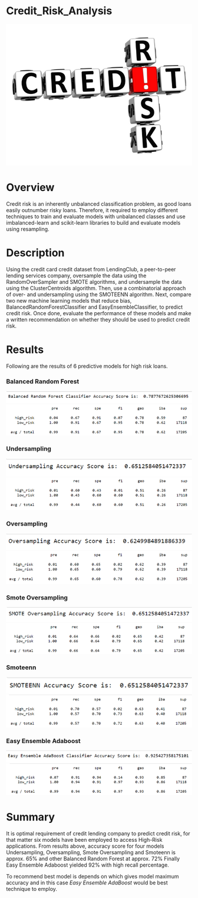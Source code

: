 # Credit_Risk_Analysis

![git-hub](https://github.com/MonaElahi/Credit_Risk_Analysis/blob/397a07df0d83fde31d5a059c77da54cbfa777b2e/CoverImage.jpg)

# Overview

Credit risk is an inherently unbalanced classification problem, as good loans easily outnumber risky loans. Therefore, it required to employ different techniques to train and evaluate models with unbalanced classes and use imbalanced-learn and scikit-learn libraries to build and evaluate models using resampling.

# Description 

Using the credit card credit dataset from LendingClub, a peer-to-peer lending services company, oversample the data using the RandomOverSampler and SMOTE algorithms, and undersample the data using the ClusterCentroids algorithm. Then, use a combinatorial approach of over- and undersampling using the SMOTEENN algorithm. Next, compare two new machine learning models that reduce bias, BalancedRandomForestClassifier and EasyEnsembleClassifier, to predict credit risk. Once done, evaluate the performance of these models and make a written recommendation on whether they should be used to predict credit risk.

# Results

Following are the results of 6 predictive models for high risk loans. 

### Balanced Random Forest
![git-hub](https://github.com/MonaElahi/Credit_Risk_Analysis/blob/b3173e4b004157700bb41dab5687a5210650be51/Results/Balanced%20Random%20Forest%20Classifier.PNG)
![git-hub](https://github.com/MonaElahi/Credit_Risk_Analysis/blob/179562c53440c4e460e8204d0829971533609806/Results+/RandonForest.PNG)

### Undersampling
![git-hub](https://github.com/MonaElahi/Credit_Risk_Analysis/blob/b3173e4b004157700bb41dab5687a5210650be51/Results/Undersampling.PNG)
![git-hub](https://github.com/MonaElahi/Credit_Risk_Analysis/blob/e446f53047fc5e7b6fcfeafb8edeb69574bcd6b9/Results+/UnderSampling2.PNG)

### Oversampling
![git-hub](https://github.com/MonaElahi/Credit_Risk_Analysis/blob/b3173e4b004157700bb41dab5687a5210650be51/Results/Oversampling%20Accuracy.PNG)
![git-hub](https://github.com/MonaElahi/Credit_Risk_Analysis/blob/e446f53047fc5e7b6fcfeafb8edeb69574bcd6b9/Results+/OverSampling.PNG)

### Smote Oversampling
![git-hub](https://github.com/MonaElahi/Credit_Risk_Analysis/blob/b3173e4b004157700bb41dab5687a5210650be51/Results/Smote%20Oversampling.PNG)
![git-hub](https://github.com/MonaElahi/Credit_Risk_Analysis/blob/e446f53047fc5e7b6fcfeafb8edeb69574bcd6b9/Results+/Smote.PNG)

### Smoteenn
![git-hub](https://github.com/MonaElahi/Credit_Risk_Analysis/blob/b3173e4b004157700bb41dab5687a5210650be51/Results/Smoteenn.PNG)
![git-hub](https://github.com/MonaElahi/Credit_Risk_Analysis/blob/e446f53047fc5e7b6fcfeafb8edeb69574bcd6b9/Results+/SMOTEENN2.PNG)

### Easy Ensemble Adaboost
![git-hub](https://github.com/MonaElahi/Credit_Risk_Analysis/blob/b3173e4b004157700bb41dab5687a5210650be51/Results/Easy%20Ensemble%20Adaboost%20Classifier.PNG)
![git-hub](https://github.com/MonaElahi/Credit_Risk_Analysis/blob/e446f53047fc5e7b6fcfeafb8edeb69574bcd6b9/Results+/EnsembleAdaBoost.PNG)


# Summary

It is optimal requirement of credit lending company to predict credit risk, for that matter six models have been employed to access High-Risk applications.
From results above, accuracy score for four models Undersampling, Oversampling, Smote Oversampling and Smoteenn is approx. 65% and other Balanced Random Forest at approx. 72%
Finally Easy Ensemble Adaboost yielded 92% with high recall percentage. 

To recommend best model is depends on which gives model maximum accuracy and in this case _Easy Ensemble AdaBoost_ would be best technique to employ. 
